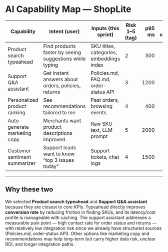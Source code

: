 # AI Capability Map — ShopLite

| Capability | Intent (user) | Inputs (this sprint) | Risk 1–5 (tag) | p95 ms | Est. cost/action | Fallback | Selected |
|---|---|---|---|---:|---:|---|:---:|
| Product search typeahead | Find products faster by seeing suggestions while typing | SKU titles, categories, embeddings index | 2 | 300 | $0.002 | Default keyword match | ✅ |
| Support Q&A assistant | Get instant answers about orders, policies, returns | Policies.md, FAQ.md, order-status API | 3 | 1200 | $0.04 | Escalate to agent | ✅ |
| Personalized product ranking | See recommendations tailored to me | Past orders, browsing events | 4 | 400 | $0.05 | Default ranking |  |
| Auto-generate marketing copy | Merchants want product descriptions improved | Raw SKU text, LLM prompt | 5 | 2000 | $0.08 | Manual editing |  |
| Customer sentiment summarizer | Support leads want to know “top 3 issues today” | Support tickets, chat logs | 4 | 1500 | $0.06 | Manual dashboard |  |

---

## Why these two

We selected **Product search typeahead** and **Support Q&A assistant** because they are closest to core KPIs. Typeahead directly improves **conversion rate** by reducing friction in finding SKUs, and its latency/cost profile is manageable with caching. The support assistant addresses a measurable pain point — high contact rate for order status and returns — with relatively low integration risk since we already have structured sources (Policies.md, order-status API). Other options like marketing copy and recommendations may help long-term but carry higher data risk, unclear ROI, and longer integration paths.
